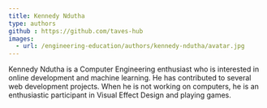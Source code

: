 ```yaml
---
title: Kennedy Ndutha
type: authors
github : https://github.com/taves-hub
images:
  - url: /engineering-education/authors/kennedy-ndutha/avatar.jpg 
---
```

Kennedy Ndutha is a Computer Engineering enthusiast who is interested in online development and machine learning. He has contributed to several web development projects. When he is not working on computers, he is an enthusiastic participant in Visual Effect Design and playing games.
